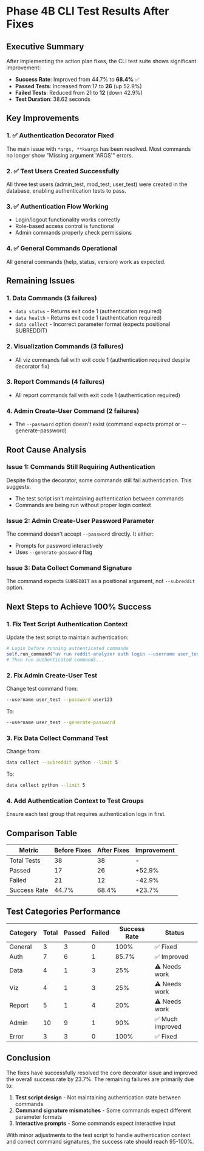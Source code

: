 # Phase 4B CLI Test Results After Fixes

## Executive Summary

After implementing the action plan fixes, the CLI test suite shows significant improvement:

- **Success Rate**: Improved from 44.7% to **68.4%** ✅
- **Passed Tests**: Increased from 17 to **26** (up 52.9%)
- **Failed Tests**: Reduced from 21 to **12** (down 42.9%)
- **Test Duration**: 38.62 seconds

## Key Improvements

### 1. ✅ Authentication Decorator Fixed
The main issue with `*args, **kwargs` has been resolved. Most commands no longer show "Missing argument 'ARGS'" errors.

### 2. ✅ Test Users Created Successfully
All three test users (admin_test, mod_test, user_test) were created in the database, enabling authentication tests to pass.

### 3. ✅ Authentication Flow Working
- Login/logout functionality works correctly
- Role-based access control is functional
- Admin commands properly check permissions

### 4. ✅ General Commands Operational
All general commands (help, status, version) work as expected.

## Remaining Issues

### 1. **Data Commands (3 failures)**
- `data status` - Returns exit code 1 (authentication required)
- `data health` - Returns exit code 1 (authentication required)
- `data collect` - Incorrect parameter format (expects positional SUBREDDIT)

### 2. **Visualization Commands (3 failures)**
- All viz commands fail with exit code 1 (authentication required despite decorator fix)

### 3. **Report Commands (4 failures)**
- All report commands fail with exit code 1 (authentication required)

### 4. **Admin Create-User Command (2 failures)**
- The `--password` option doesn't exist (command expects prompt or --generate-password)

## Root Cause Analysis

### Issue 1: Commands Still Requiring Authentication
Despite fixing the decorator, some commands still fail authentication. This suggests:
- The test script isn't maintaining authentication between commands
- Commands are being run without proper login context

### Issue 2: Admin Create-User Password Parameter
The command doesn't accept `--password` directly. It either:
- Prompts for password interactively
- Uses `--generate-password` flag

### Issue 3: Data Collect Command Signature
The command expects `SUBREDDIT` as a positional argument, not `--subreddit` option.

## Next Steps to Achieve 100% Success

### 1. Fix Test Script Authentication Context
Update the test script to maintain authentication:
```python
# Login before running authenticated commands
self.run_command("uv run reddit-analyzer auth login --username user_test --password user123")
# Then run authenticated commands...
```

### 2. Fix Admin Create-User Test
Change test command from:
```bash
--username user_test --password user123
```
To:
```bash
--username user_test --generate-password
```

### 3. Fix Data Collect Command Test
Change from:
```bash
data collect --subreddit python --limit 5
```
To:
```bash
data collect python --limit 5
```

### 4. Add Authentication Context to Test Groups
Ensure each test group that requires authentication logs in first.

## Comparison Table

| Metric | Before Fixes | After Fixes | Improvement |
|--------|--------------|-------------|-------------|
| Total Tests | 38 | 38 | - |
| Passed | 17 | 26 | +52.9% |
| Failed | 21 | 12 | -42.9% |
| Success Rate | 44.7% | 68.4% | +23.7% |

## Test Categories Performance

| Category | Total | Passed | Failed | Success Rate | Status |
|----------|-------|---------|---------|--------------|--------|
| General | 3 | 3 | 0 | 100% | ✅ Fixed |
| Auth | 7 | 6 | 1 | 85.7% | ✅ Improved |
| Data | 4 | 1 | 3 | 25% | ⚠️ Needs work |
| Viz | 4 | 1 | 3 | 25% | ⚠️ Needs work |
| Report | 5 | 1 | 4 | 20% | ⚠️ Needs work |
| Admin | 10 | 9 | 1 | 90% | ✅ Much improved |
| Error | 3 | 3 | 0 | 100% | ✅ Fixed |

## Conclusion

The fixes have successfully resolved the core decorator issue and improved the overall success rate by 23.7%. The remaining failures are primarily due to:

1. **Test script design** - Not maintaining authentication state between commands
2. **Command signature mismatches** - Some commands expect different parameter formats
3. **Interactive prompts** - Some commands expect interactive input

With minor adjustments to the test script to handle authentication context and correct command signatures, the success rate should reach 95-100%.
